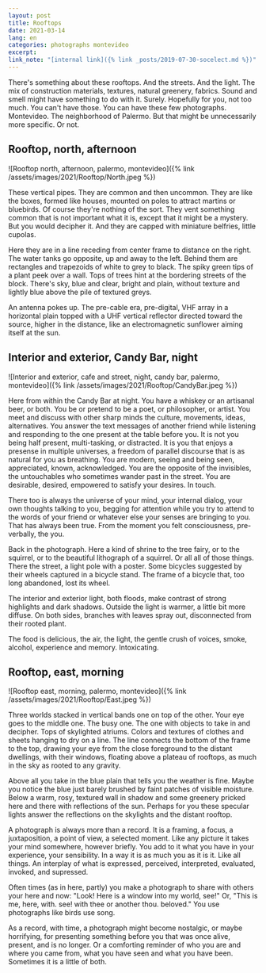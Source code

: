 ```yaml
---
layout: post
title: Rooftops
date: 2021-03-14
lang: en
categories: photographs montevideo
excerpt:
link_note: "[internal link]({% link _posts/2019-07-30-socelect.md %})"
---
```


There's something about these rooftops. And the streets. And the light.
The mix of construction materials, textures, natural greenery, fabrics.
Sound and smell might have something to do with it. Surely. Hopefully for
you, not too much. You can't have those.
You can have these few photographs. Montevideo.
The neighborhood of Palermo. But that might be unnecessarily more specific.
Or not.

## Rooftop, north, afternoon

![Rooftop north, afternoon, palermo, montevideo]({%
  link /assets/images/2021/Rooftop/North.jpeg
%})

These vertical pipes.
They are common and then uncommon. They are like the
boxes, formed like houses, mounted on poles to attract martins or bluebirds.
Of course they're nothing of the sort.
They vent something common that is not important what it is, except that
it might be a mystery. But you would decipher it.
And they are capped with miniature belfries, little cupolas.

Here they are in a line receding from center frame to distance on the right.
The water tanks go opposite, up and away to the left.
Behind them are rectangles and trapezoids of white to grey to black.
The spiky green tips of a plant peek over a wall.
Tops of trees hint at the bordering streets of the block.
There's sky, blue and clear, bright and plain, without texture and lightly
blue above the pile of textured greys.

An antenna pokes up. The pre-cable era, pre-digital, VHF array in a
horizontal plain topped with a UHF vertical reflector directed toward
the source, higher in the distance, like an electromagnetic sunflower
aiming itself at the sun.

## Interior and exterior, Candy Bar, night

![Interior and exterior, cafe and street, night, candy bar, palermo, montevideo]({%
  link /assets/images/2021/Rooftop/CandyBar.jpeg
%})

Here from within the Candy Bar at night. You have a whiskey or an
artisanal beer, or both. You be or pretend to
be a poet, or philosopher, or artist. You meet and discuss with other
sharp minds the culture, movements, ideas, alternatives.
You answer the text messages of another friend while listening
and responding to the one present at the table before you.
It is not you being half present, multi-tasking, or distracted.
It is you that enjoys a presense in multiple universes,
a freedom of parallel discourse that is as natural for you as breathing.
You are modern, seeing and being seen, appreciated, known, acknowledged.
You are the opposite of the invisibles, the untouchables who sometimes
wander past in the street. You are desirable, desired, empowered to
satisfy your desires. In touch.

There too is always the universe of your mind, your internal dialog, your own
thoughts talking to you, begging for attention while you try to attend to
the words of your friend or whatever else your senses are bringing to you.
That has always been true. From the moment you felt consciousness, pre-verbally,
the you.

Back in the photograph. Here a kind of shrine to the tree fairy, or to the
squirrel, or to the beautiful lithograph of a squirrel. Or all all of those
things. There the street, a light pole with a poster. Some bicycles suggested
by their wheels captured in a bicycle stand. The frame of a bicycle that,
too long abandoned, lost its wheel.

The interior and exterior light, both floods, make contrast of strong
highlights and dark shadows. Outside the light is warmer, a little bit
more diffuse.
On both sides, branches with leaves spray out, disconnected from their
rooted plant.

The food is delicious, the air, the light, the gentle crush of voices,
smoke, alcohol, experience and memory. Intoxicating.

## Rooftop, east, morning

![Rooftop east, morning, palermo, montevideo]({%
  link /assets/images/2021/Rooftop/East.jpeg
%})

Three worlds stacked in vertical bands one on top of the other.
Your eye goes to the middle one. The busy one. The one with objects to
take in and decipher. Tops of skylighted atriums.
Colors and textures of clothes and sheets hanging to dry on a line.
The line connects the bottom of the frame to the top, drawing your eye
from the close foreground to the distant dwellings, with their windows,
floating above a plateau of rooftops, as much in the sky as
rooted to any gravity.

Above all you take in the blue plain that tells you the weather is fine.
Maybe you notice the blue just barely brushed by faint patches of visible
moisture. Below a warm, rosy, textured wall in shadow and some greenery
pricked here and there with reflections of the sun.
Perhaps for you these specular lights answer the reflections on the
skylights and the distant rooftop.

A photograph is always more than a record. It is a framing, a focus,
a juxtaposition, a point of view, a selected moment. Like any picture it
takes your mind somewhere, however briefly. You add to it what you have
in your experience, your sensibility. In a way it is
as much you as it is it. Like all things. An interplay of what is expressed,
perceived, interpreted, evaluated, invoked, and supressed.

Often times (as in here, partly)
you make a photograph to share with others your here and now: "Look!
Here is a window into my world, see!" Or, "This is me, here, with. see! with
thee or another thou. beloved."
You use photographs like birds use song.

As a record, with time, a photograph might become nostalgic,
or maybe horrifying, for
presenting something before you that was once alive, present, and is no longer.
Or a comforting reminder of who you are and where you came from, what you
have seen and what you have been.
Sometimes it is a little of both.
